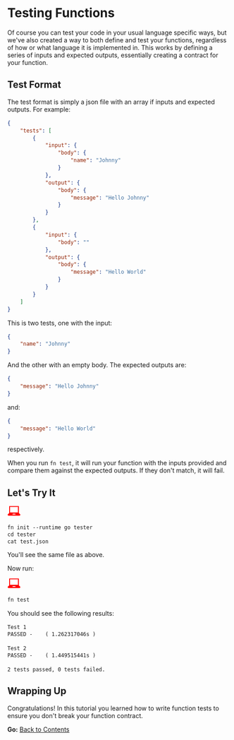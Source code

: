# Testing Functions

Of course you can test your code in your usual language specific ways, but we've also created a way to
both define and test your functions, regardless of how or what language it is implemented in. This works
by defining a series of inputs and expected outputs, essentially creating a contract for your function.

## Test Format

The test format is simply a json file with an array if inputs and expected outputs. For example:

```json
{
    "tests": [
        {
            "input": {
                "body": {
                    "name": "Johnny"
                }
            },
            "output": {
                "body": {
                    "message": "Hello Johnny"
                }
            }
        },
        {
            "input": {
                "body": ""
            },
            "output": {
                "body": {
                    "message": "Hello World"
                }
            }
        }
    ]
}
```

This is two tests, one with the input:

```json
{
    "name": "Johnny"
}
```

And the other with an empty body. The expected outputs are:

```json
{
    "message": "Hello Johnny"
}
```

and:

```json
{
    "message": "Hello World"
}
```

respectively.

When you run `fn test`, it will run your function with the inputs provided
and compare them against the expected outputs. If they don't match, it will fail.

## Let's Try It

![user input](../images/userinput.png)

```
fn init --runtime go tester
cd tester
cat test.json
```

You'll see the same file as above. 

Now run:

![user input](../images/userinput.png)

```sh
fn test
```

You should see the following results:

```
Test 1
PASSED -    ( 1.262317046s )

Test 2
PASSED -    ( 1.449515441s )

2 tests passed, 0 tests failed.
```

## Wrapping Up

Congratulations! In this tutorial you learned how to write function tests to ensure you don't break your function contract.

**Go:** [Back to Contents](../README.md)
